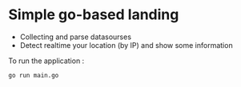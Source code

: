 # Simple go-based landing 

* Collecting and parse datasourses
* Detect realtime your location (by IP) and show some information

To run the application :

```bash
go run main.go
```
